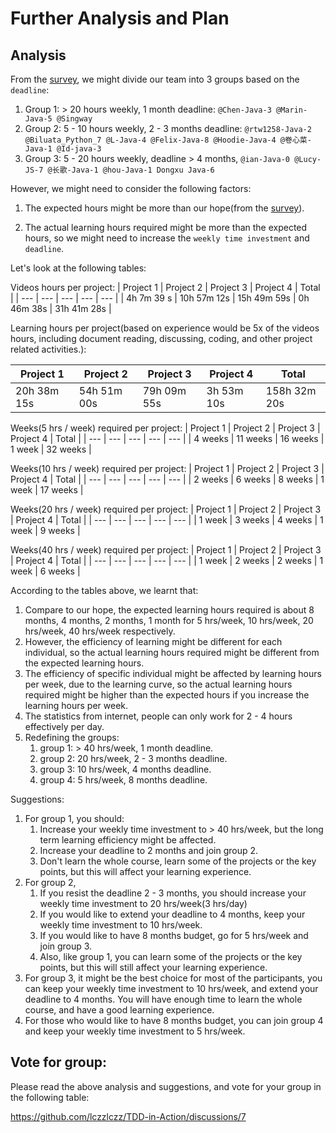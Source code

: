 # Further Analysis and Plan

## Analysis

From the [survey](./plan-survey-result.md), we might divide our team into 3 groups based on the `deadline`:
1. Group 1: > 20 hours weekly, 1 month deadline: `@Chen-Java-3 @Marin-Java-5 @Singway`
2. Group 2: 5 - 10 hours weekly, 2 - 3 months deadline: 
`@rtw1258-Java-2 @Biluata_Python_7 @L-Java-4 @Felix-Java-8 @Hoodie-Java-4 @卷心菜-Java-1 @Id-java-3`
3. Group 3: 5 - 20 hours weekly, deadline > 4 months, `@ian-Java-0 @Lucy-JS-7 @长歌-Java-1 @hou-Java-1 Dongxu Java-6`


However, we might need to consider the following factors:

1. The expected hours might be more than our hope(from the [survey](./plan-survey-result.md)).

2. The actual learning hours required might be more than the expected hours, so we might need to increase the `weekly time investment` and `deadline`.

Let's look at the following tables:

Videos hours per project:
| Project 1 | Project 2 | Project 3 | Project 4 | Total |
| --- | --- | --- | --- | --- |
| 4h 7m 39 s | 10h 57m 12s | 15h 49m 59s |  0h 46m 38s | 31h 41m 28s |

Learning hours per project(based on experience would be 5x of the videos hours, including document reading, discussing, coding, and other project related activities.):

| Project 1 | Project 2 | Project 3 | Project 4 | Total |
| --- | --- | --- | --- | --- |
| 20h 38m 15s | 54h 51m 00s | 79h 09m 55s |  3h 53m 10s | 158h 32m 20s |

Weeks(5 hrs / week) required per project:
| Project 1 | Project 2 | Project 3 | Project 4 | Total |
| --- | --- | --- | --- | --- |
| 4 weeks | 11 weeks | 16 weeks |  1 week | 32 weeks |

Weeks(10 hrs / week) required per project:
| Project 1 | Project 2 | Project 3 | Project 4 | Total |
| --- | --- | --- | --- | --- |
| 2 weeks | 6 weeks | 8 weeks |  1 week | 17 weeks |

Weeks(20 hrs / week) required per project:
| Project 1 | Project 2 | Project 3 | Project 4 | Total |
| --- | --- | --- | --- | --- |
| 1 week | 3 weeks | 4 weeks |  1 week | 9 weeks |

Weeks(40 hrs / week) required per project:
| Project 1 | Project 2 | Project 3 | Project 4 | Total |
| --- | --- | --- | --- | --- |
| 1 week | 2 weeks | 2 weeks |  1 week | 6 weeks |

According to the tables above, we learnt that:
1. Compare to our hope, the expected learning hours required is about 8 months, 4 months, 2 months, 1 month for 5 hrs/week, 10 hrs/week, 20 hrs/week, 40 hrs/week respectively.
2. However, the efficiency of learning might be different for each individual, so the actual learning hours required might be different from the expected learning hours.
3. The efficiency of specific individual might be affected by learning hours per week, due to the learning curve, so the actual learning hours required might be higher than the expected hours if you increase the learning hours per week.
4. The statistics from internet, people can only work for 2 - 4 hours effectively per day.
5. Redefining the groups:
   1. group 1: > 40 hrs/week, 1 month deadline.
   2. group 2: 20 hrs/week, 2 - 3 months deadline.
   3. group 3: 10 hrs/week, 4 months deadline.
   4. group 4: 5 hrs/week, 8 months deadline.

Suggestions:

1. For group 1, you should:
   1. Increase your weekly time investment to > 40 hrs/week, but the long term learning efficiency might be affected.
   2. Increase your deadline to 2 months and join group 2.
   3. Don't learn the whole course, learn some of the projects or the key points, but this will affect your learning experience.
2. For group 2, 
   1. If you resist the deadline 2 - 3 months, you should increase your weekly time investment to 20 hrs/week(3 hrs/day)
   2. If you would like to extend your deadline to 4 months, keep your weekly time investment to 10 hrs/week.
   3. If you would like to have 8 months budget, go for 5 hrs/week and join group 3.
   4. Also, like group 1, you can learn some of the projects or the key points, but this will still affect your learning experience.
3. For group 3, it might be the best choice for most of the participants, you can keep your weekly time investment to 10 hrs/week, and extend your deadline to 4 months. You will have enough time to learn the whole course, and have a good learning experience.
4. For those who would like to have 8 months budget, you can join group 4 and keep your weekly time investment to 5 hrs/week.

## Vote for group:

Please read the above analysis and suggestions, and vote for your group in the following table:

https://github.com/lczzlczz/TDD-in-Action/discussions/7
